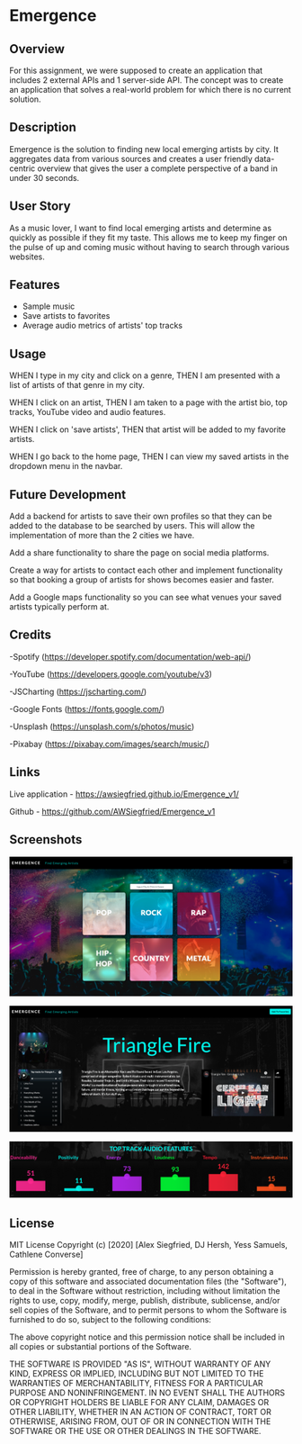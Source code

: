 # Emergence

## Overview

For this assignment, we were supposed to create an application that includes 2 external APIs and 1 server-side API. The concept was to create an application that solves a real-world problem for which there is no current solution.

## Description

Emergence is the solution to finding new local emerging artists by city.  It aggregates data from various sources and creates a user friendly data-centric overview that gives the user a complete perspective of a band in under 30 seconds.

## User Story

As a music lover, I want to find local emerging artists and determine as quickly as possible if they fit my taste. This allows me to keep my finger on the pulse of up and coming music without having to search through various websites.

## Features

- Sample music 
- Save artists to favorites
- Average audio metrics of artists' top tracks

## Usage

WHEN I type in my city and click on a genre, 
THEN I am presented with a list of artists of that genre in my city.

WHEN I click on an artist, 
THEN I am taken to a page with the artist bio, top tracks, YouTube video and audio features.

WHEN I click on 'save artists', 
THEN that artist will be added to my favorite artists.

WHEN I go back to the home page, 
THEN I can view my saved artists in the dropdown menu in the navbar.

## Future Development

Add a backend for artists to save their own profiles so that they can be added to the database to be searched by users. This will allow the implementation of more than the 2 cities we have.

Add a share functionality to share the page on social media platforms.

Create a way for artists to contact each other and implement functionality so that booking a group of artists for shows becomes easier and faster. 

Add a Google maps functionality so you can see what venues your saved artists typically perform at.

## Credits
 
-Spotify (https://developer.spotify.com/documentation/web-api/) 

-YouTube (https://developers.google.com/youtube/v3)

-JSCharting (https://jscharting.com/)

-Google Fonts (https://fonts.google.com/)

-Unsplash (https://unsplash.com/s/photos/music)

-Pixabay (https://pixabay.com/images/search/music/)

## Links

Live application - https://awsiegfried.github.io/Emergence_v1/ 

Github - https://github.com/AWSiegfried/Emergence_v1

## Screenshots

![screenshot](Assets/img/emergence-homepage.png?raw=true)

![screenshot](Assets/img/emergence-artistpage.png?raw=true)

![screenshot](Assets/img/emergence-audio-features.png?raw=true)

## License

MIT License
Copyright (c) [2020] [Alex Siegfried, DJ Hersh, Yess Samuels, Cathlene Converse]

Permission is hereby granted, free of charge, to any person obtaining a copy
of this software and associated documentation files (the "Software"), to deal
in the Software without restriction, including without limitation the rights
to use, copy, modify, merge, publish, distribute, sublicense, and/or sell
copies of the Software, and to permit persons to whom the Software is
furnished to do so, subject to the following conditions:

The above copyright notice and this permission notice shall be included in all
copies or substantial portions of the Software.

THE SOFTWARE IS PROVIDED "AS IS", WITHOUT WARRANTY OF ANY KIND, EXPRESS OR
IMPLIED, INCLUDING BUT NOT LIMITED TO THE WARRANTIES OF MERCHANTABILITY,
FITNESS FOR A PARTICULAR PURPOSE AND NONINFRINGEMENT. IN NO EVENT SHALL THE
AUTHORS OR COPYRIGHT HOLDERS BE LIABLE FOR ANY CLAIM, DAMAGES OR OTHER
LIABILITY, WHETHER IN AN ACTION OF CONTRACT, TORT OR OTHERWISE, ARISING FROM,
OUT OF OR IN CONNECTION WITH THE SOFTWARE OR THE USE OR OTHER DEALINGS IN THE
SOFTWARE.